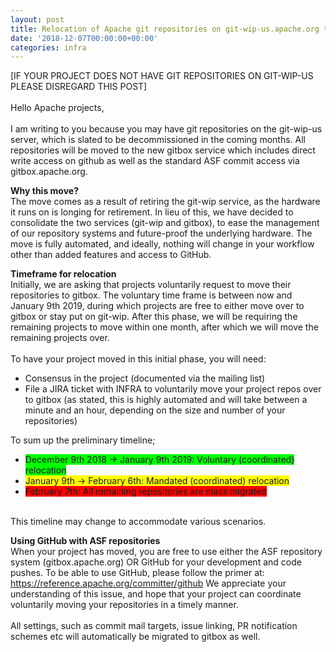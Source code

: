 ```yaml
---
layout: post
title: Relocation of Apache git repositories on git-wip-us.apache.org to gitbox.apache.org
date: '2018-12-07T00:00:00+00:00'
categories: infra
---
```

<p>[IF YOUR PROJECT DOES NOT HAVE GIT REPOSITORIES ON GIT-WIP-US PLEASE DISREGARD THIS POST]<br /><br />Hello Apache projects,<br /><br />I am writing to you because you may have git repositories on the git-wip-us server, which is slated to be decommissioned in the coming months. All repositories will be moved to the new gitbox service which includes direct write access on github as well as the standard ASF commit access via gitbox.apache.org.</p> 
  <p><strong>Why this move?</strong><br />The move comes as a result of retiring the git-wip service, as the hardware it runs on is longing for retirement. In lieu of this, we have decided to consolidate the two services (git-wip and gitbox), to ease the management of our repository systems and future-proof the underlying hardware. The move is fully automated, and ideally, nothing will change in your workflow other than added features and access to GitHub.<br /></p> 
  <p><strong>Timeframe for relocation</strong><br />Initially, we are asking that projects voluntarily request to move their repositories to gitbox. The voluntary time frame is between now and January 9th 2019, during which projects are free to either move over to gitbox or stay put on git-wip. After this phase, we will be requiring the remaining projects to move within one month, after which we will move the remaining projects over.<br /><br />To have your project moved in this initial phase, you will need:<br /></p> 
  <ul> 
    <li>Consensus in the project (documented via the mailing list)</li> 
    <li>File a JIRA ticket with INFRA to voluntarily move your project repos over to gitbox (as stated, this is highly automated and will take between a minute and an hour, depending on the size and number of your repositories)<br /></li> 
  </ul> 
  <p>To sum up the preliminary timeline;<span style="background-color: #02ff00;"></span></p> 
  <ul> 
    <li><span style="background-color: #02ff00;">December 9th 2018 -&gt; January 9th 2019: Voluntary (coordinated) relocation</span></li> 
    <li><span style="background-color: #ffff00;">January 9th -&gt; February 6th: Mandated (coordinated) relocation</span></li> 
    <li><span style="background-color: #ff0000;">February 7th: All remaining repositories are mass migrated</span></li> 
  </ul> 
  <p><br />This timeline may change to accommodate various scenarios.<br /></p> 
  <p><strong>Using GitHub with ASF repositories</strong><br />When your project has moved, you are free to use either the ASF repository system (gitbox.apache.org) OR GitHub for your development and code pushes. To be able to use GitHub, please follow the primer at: <a href="https://reference.apache.org/committer/github">https://reference.apache.org/committer/github</a> We appreciate your understanding of this issue, and hope that your project can coordinate voluntarily moving your repositories in a timely manner.<br /><br />All settings, such as commit mail targets, issue linking, PR notification schemes etc will automatically be migrated to gitbox as well.<br /></p>
